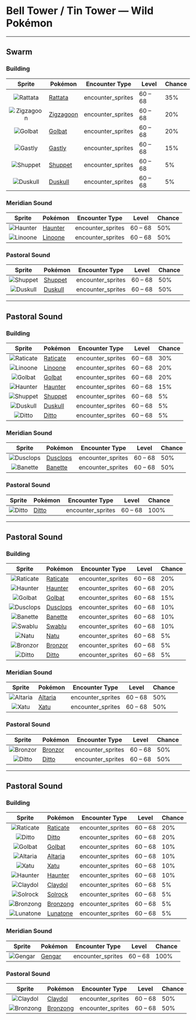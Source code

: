 # Bell Tower / Tin Tower — Wild Pokémon

---

## Swarm

### Building

| Sprite | Pokémon | Encounter Type | Level | Chance |
|:------:|---------|:--------------:|-------|--------|
| ![Rattata](../../assets/sprites/rattata/front.gif "Rattata: Living wherever there is food available, it ceaselessly scavenges for edibles the entire day.") | [Rattata](../../pokemon/rattata.md) | encounter_sprites| 60 – 68 | 35% |
| ![Zigzagoon](../../assets/sprites/zigzagoon/front.gif "Zigzagoon: It gets interested in everything, which is why it zigs and zags. It is good at finding items.") | [Zigzagoon](../../pokemon/zigzagoon.md) | encounter_sprites| 60 – 68 | 20% |
| ![Golbat](../../assets/sprites/golbat/front.gif "Golbat: It can drink more than 10 ounces of blood at once. If it has too much, it gets heavy and flies clumsily.") | [Golbat](../../pokemon/golbat.md) | encounter_sprites| 60 – 68 | 20% |
| ![Gastly](../../assets/sprites/gastly/front.gif "Gastly: Its body is made of gas. Despite lacking substance, it can envelop an opponent of any size and cause suffocation.") | [Gastly](../../pokemon/gastly.md) | encounter_sprites| 60 – 68 | 15% |
| ![Shuppet](../../assets/sprites/shuppet/front.gif "Shuppet: It uses its horn to feed on envy and malice, or so it’s said. It’s very active at night.") | [Shuppet](../../pokemon/shuppet.md) | encounter_sprites| 60 – 68 | 5% |
| ![Duskull](../../assets/sprites/duskull/front.gif "Duskull: If it finds bad children who won’t listen to their parents, it will spirit them away--or so it’s said.") | [Duskull](../../pokemon/duskull.md) | encounter_sprites| 60 – 68 | 5% |

### Meridian Sound

| Sprite | Pokémon | Encounter Type | Level | Chance |
|:------:|---------|:--------------:|-------|--------|
| ![Haunter](../../assets/sprites/haunter/front.gif "Haunter: Its tongue is made of gas. If licked, its victim starts shaking constantly until death eventually comes.") | [Haunter](../../pokemon/haunter.md) | encounter_sprites| 60 – 68 | 50% |
| ![Linoone](../../assets/sprites/linoone/front.gif "Linoone: When running in a straight line, it can easily top 60 miles an hour. It has a tough time with curved roads.") | [Linoone](../../pokemon/linoone.md) | encounter_sprites| 60 – 68 | 50% |

### Pastoral Sound

| Sprite | Pokémon | Encounter Type | Level | Chance |
|:------:|---------|:--------------:|-------|--------|
| ![Shuppet](../../assets/sprites/shuppet/front.gif "Shuppet: It uses its horn to feed on envy and malice, or so it’s said. It’s very active at night.") | [Shuppet](../../pokemon/shuppet.md) | encounter_sprites| 60 – 68 | 50% |
| ![Duskull](../../assets/sprites/duskull/front.gif "Duskull: If it finds bad children who won’t listen to their parents, it will spirit them away--or so it’s said.") | [Duskull](../../pokemon/duskull.md) | encounter_sprites| 60 – 68 | 50% |

---

## Pastoral Sound

### Building

| Sprite | Pokémon | Encounter Type | Level | Chance |
|:------:|---------|:--------------:|-------|--------|
| ![Raticate](../../assets/sprites/raticate/front.gif "Raticate: Its whiskers help it to maintain balance. Its fangs never stop growing, so it gnaws to pare them down.") | [Raticate](../../pokemon/raticate.md) | encounter_sprites| 60 – 68 | 30% |
| ![Linoone](../../assets/sprites/linoone/front.gif "Linoone: When running in a straight line, it can easily top 60 miles an hour. It has a tough time with curved roads.") | [Linoone](../../pokemon/linoone.md) | encounter_sprites| 60 – 68 | 20% |
| ![Golbat](../../assets/sprites/golbat/front.gif "Golbat: It can drink more than 10 ounces of blood at once. If it has too much, it gets heavy and flies clumsily.") | [Golbat](../../pokemon/golbat.md) | encounter_sprites| 60 – 68 | 20% |
| ![Haunter](../../assets/sprites/haunter/front.gif "Haunter: Its tongue is made of gas. If licked, its victim starts shaking constantly until death eventually comes.") | [Haunter](../../pokemon/haunter.md) | encounter_sprites| 60 – 68 | 15% |
| ![Shuppet](../../assets/sprites/shuppet/front.gif "Shuppet: It uses its horn to feed on envy and malice, or so it’s said. It’s very active at night.") | [Shuppet](../../pokemon/shuppet.md) | encounter_sprites| 60 – 68 | 5% |
| ![Duskull](../../assets/sprites/duskull/front.gif "Duskull: If it finds bad children who won’t listen to their parents, it will spirit them away--or so it’s said.") | [Duskull](../../pokemon/duskull.md) | encounter_sprites| 60 – 68 | 5% |
| ![Ditto](../../assets/sprites/ditto/front.gif "Ditto: Its transformation ability is perfect. However, if made to laugh, it can’t maintain its disguise.") | [Ditto](../../pokemon/ditto.md) | encounter_sprites| 60 – 68 | 5% |

### Meridian Sound

| Sprite | Pokémon | Encounter Type | Level | Chance |
|:------:|---------|:--------------:|-------|--------|
| ![Dusclops](../../assets/sprites/dusclops/front.gif "Dusclops: Anyone who dares peer into its body to see its spectral ball of fire will have their spirit stolen away.") | [Dusclops](../../pokemon/dusclops.md) | encounter_sprites| 60 – 68 | 50% |
| ![Banette](../../assets/sprites/banette/front.gif "Banette: This Pokémon developed from an abandoned doll that amassed a grudge. It is seen in dark alleys.") | [Banette](../../pokemon/banette.md) | encounter_sprites| 60 – 68 | 50% |

### Pastoral Sound

| Sprite | Pokémon | Encounter Type | Level | Chance |
|:------:|---------|:--------------:|-------|--------|
| ![Ditto](../../assets/sprites/ditto/front.gif "Ditto: Its transformation ability is perfect. However, if made to laugh, it can’t maintain its disguise.") | [Ditto](../../pokemon/ditto.md) | encounter_sprites| 60 – 68 | 100% |

---

## Pastoral Sound

### Building

| Sprite | Pokémon | Encounter Type | Level | Chance |
|:------:|---------|:--------------:|-------|--------|
| ![Raticate](../../assets/sprites/raticate/front.gif "Raticate: Its whiskers help it to maintain balance. Its fangs never stop growing, so it gnaws to pare them down.") | [Raticate](../../pokemon/raticate.md) | encounter_sprites| 60 – 68 | 20% |
| ![Haunter](../../assets/sprites/haunter/front.gif "Haunter: Its tongue is made of gas. If licked, its victim starts shaking constantly until death eventually comes.") | [Haunter](../../pokemon/haunter.md) | encounter_sprites| 60 – 68 | 20% |
| ![Golbat](../../assets/sprites/golbat/front.gif "Golbat: It can drink more than 10 ounces of blood at once. If it has too much, it gets heavy and flies clumsily.") | [Golbat](../../pokemon/golbat.md) | encounter_sprites| 60 – 68 | 15% |
| ![Dusclops](../../assets/sprites/dusclops/front.gif "Dusclops: Anyone who dares peer into its body to see its spectral ball of fire will have their spirit stolen away.") | [Dusclops](../../pokemon/dusclops.md) | encounter_sprites| 60 – 68 | 10% |
| ![Banette](../../assets/sprites/banette/front.gif "Banette: This Pokémon developed from an abandoned doll that amassed a grudge. It is seen in dark alleys.") | [Banette](../../pokemon/banette.md) | encounter_sprites| 60 – 68 | 10% |
| ![Swablu](../../assets/sprites/swablu/front.gif "Swablu: Its wings bring cottony clouds to mind. It grooms with springwater and loves to sit on heads.") | [Swablu](../../pokemon/swablu.md) | encounter_sprites| 60 – 68 | 10% |
| ![Natu](../../assets/sprites/natu/front.gif "Natu: It usually forages for food on the ground but may, on rare occasions, hop onto branches to peck at shoots.") | [Natu](../../pokemon/natu.md) | encounter_sprites| 60 – 68 | 5% |
| ![Bronzor](../../assets/sprites/bronzor/front.gif "Bronzor: Ancient people believed that the pattern on BRONZOR’s back contained a mysterious power.") | [Bronzor](../../pokemon/bronzor.md) | encounter_sprites| 60 – 68 | 5% |
| ![Ditto](../../assets/sprites/ditto/front.gif "Ditto: Its transformation ability is perfect. However, if made to laugh, it can’t maintain its disguise.") | [Ditto](../../pokemon/ditto.md) | encounter_sprites| 60 – 68 | 5% |

### Meridian Sound

| Sprite | Pokémon | Encounter Type | Level | Chance |
|:------:|---------|:--------------:|-------|--------|
| ![Altaria](../../assets/sprites/altaria/front.gif "Altaria: It flies gracefully through the sky. Its melodic humming makes you feel like you’re in a dream.") | [Altaria](../../pokemon/altaria.md) | encounter_sprites| 60 – 68 | 50% |
| ![Xatu](../../assets/sprites/xatu/front.gif "Xatu: In South America, it is said that its right eye sees the future and its left eye views the past.") | [Xatu](../../pokemon/xatu.md) | encounter_sprites| 60 – 68 | 50% |

### Pastoral Sound

| Sprite | Pokémon | Encounter Type | Level | Chance |
|:------:|---------|:--------------:|-------|--------|
| ![Bronzor](../../assets/sprites/bronzor/front.gif "Bronzor: Ancient people believed that the pattern on BRONZOR’s back contained a mysterious power.") | [Bronzor](../../pokemon/bronzor.md) | encounter_sprites| 60 – 68 | 50% |
| ![Ditto](../../assets/sprites/ditto/front.gif "Ditto: Its transformation ability is perfect. However, if made to laugh, it can’t maintain its disguise.") | [Ditto](../../pokemon/ditto.md) | encounter_sprites| 60 – 68 | 50% |

---

## Pastoral Sound

### Building

| Sprite | Pokémon | Encounter Type | Level | Chance |
|:------:|---------|:--------------:|-------|--------|
| ![Raticate](../../assets/sprites/raticate/front.gif "Raticate: Its whiskers help it to maintain balance. Its fangs never stop growing, so it gnaws to pare them down.") | [Raticate](../../pokemon/raticate.md) | encounter_sprites| 60 – 68 | 20% |
| ![Ditto](../../assets/sprites/ditto/front.gif "Ditto: Its transformation ability is perfect. However, if made to laugh, it can’t maintain its disguise.") | [Ditto](../../pokemon/ditto.md) | encounter_sprites| 60 – 68 | 20% |
| ![Golbat](../../assets/sprites/golbat/front.gif "Golbat: It can drink more than 10 ounces of blood at once. If it has too much, it gets heavy and flies clumsily.") | [Golbat](../../pokemon/golbat.md) | encounter_sprites| 60 – 68 | 10% |
| ![Altaria](../../assets/sprites/altaria/front.gif "Altaria: It flies gracefully through the sky. Its melodic humming makes you feel like you’re in a dream.") | [Altaria](../../pokemon/altaria.md) | encounter_sprites| 60 – 68 | 10% |
| ![Xatu](../../assets/sprites/xatu/front.gif "Xatu: In South America, it is said that its right eye sees the future and its left eye views the past.") | [Xatu](../../pokemon/xatu.md) | encounter_sprites| 60 – 68 | 10% |
| ![Haunter](../../assets/sprites/haunter/front.gif "Haunter: Its tongue is made of gas. If licked, its victim starts shaking constantly until death eventually comes.") | [Haunter](../../pokemon/haunter.md) | encounter_sprites| 60 – 68 | 10% |
| ![Claydol](../../assets/sprites/claydol/front.gif "Claydol: It is said that it originates from clay dolls made by an ancient civilization.") | [Claydol](../../pokemon/claydol.md) | encounter_sprites| 60 – 68 | 5% |
| ![Solrock](../../assets/sprites/solrock/front.gif "Solrock: When it rotates itself, it gives off light similar to the sun, thus blinding its foes.") | [Solrock](../../pokemon/solrock.md) | encounter_sprites| 60 – 68 | 5% |
| ![Bronzong](../../assets/sprites/bronzong/front.gif "Bronzong: Ancient people believed that petitioning BRONZONG for rain was the way to make crops grow.") | [Bronzong](../../pokemon/bronzong.md) | encounter_sprites| 60 – 68 | 5% |
| ![Lunatone](../../assets/sprites/lunatone/front.gif "Lunatone: It was discovered at the site of a meteor strike 40 years ago. Its stare can lull its foes to sleep.") | [Lunatone](../../pokemon/lunatone.md) | encounter_sprites| 60 – 68 | 5% |

### Meridian Sound

| Sprite | Pokémon | Encounter Type | Level | Chance |
|:------:|---------|:--------------:|-------|--------|
| ![Gengar](../../assets/sprites/gengar/front.gif "Gengar: To steal the life of its target, it slips into the prey’s shadow and silently waits for an opportunity.") | [Gengar](../../pokemon/gengar.md) | encounter_sprites| 60 – 68 | 100% |

### Pastoral Sound

| Sprite | Pokémon | Encounter Type | Level | Chance |
|:------:|---------|:--------------:|-------|--------|
| ![Claydol](../../assets/sprites/claydol/front.gif "Claydol: It is said that it originates from clay dolls made by an ancient civilization.") | [Claydol](../../pokemon/claydol.md) | encounter_sprites| 60 – 68 | 50% |
| ![Bronzong](../../assets/sprites/bronzong/front.gif "Bronzong: Ancient people believed that petitioning BRONZONG for rain was the way to make crops grow.") | [Bronzong](../../pokemon/bronzong.md) | encounter_sprites| 60 – 68 | 50% |

